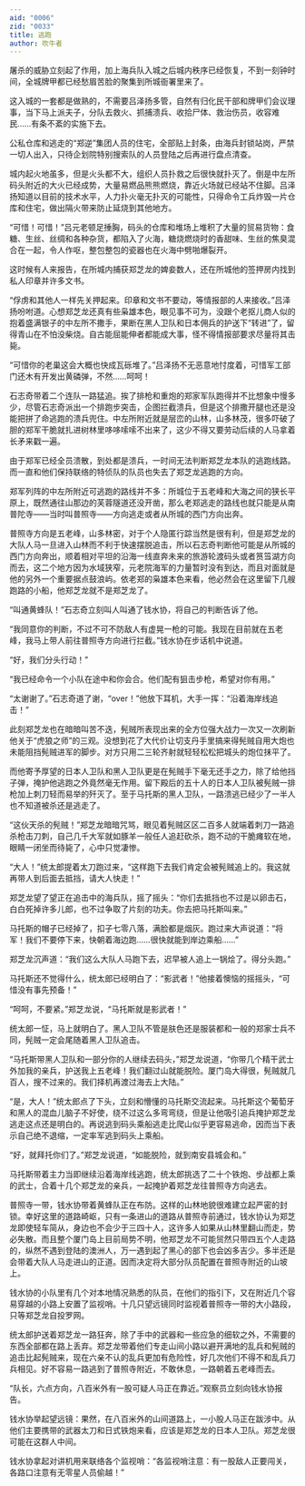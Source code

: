 ```yaml
---
aid: "0006"
zid: "0033"
title: 逃跑
author: 吹牛者
---
```


屠杀的威胁立刻起了作用，加上海兵队入城之后城内秩序已经恢复，不到一刻钟时间，全城牌甲都已经愁眉苦脸的聚集到所城衙署里来了。

这入城的一套都是做熟的，不需要吕泽扬多管，自然有归化民干部和牌甲们会议理事，当下马上派夫子，分队去救火、抓捕溃兵、收拾尸体、救治伤员，收容难民……有条不紊的实施下去。

公私仓库和逃走的“郑逆”集团人员的住宅，全部贴上封条，由海兵封锁站岗，严禁一切人出入，只待企划院特别搜索队的人员登陆之后再进行盘点清查。

城内起火地虽多，但是火头都不大，组织人员扑救之后很快就扑灭了。倒是中左所码头附近的大火已经成势，大量易燃品熊熊燃烧，靠近火场就已经站不住脚。吕泽扬知道以目前的技术水平，人力扑火毫无扑灭的可能性，只得命令工兵炸毁一片仓库和住宅，做出隔火带来防止延烧到其他地方。

“可惜！可惜！”吕元老顿足捶胸，码头的仓库和堆场上堆积了大量的贸易货物：食糖、生丝、丝绸和各种杂货，都陷入了火海，糖烧燃烧时的香甜味、生丝的焦臭混合在一起，令人作呕，整包整包的瓷器也在火海中劈啪爆裂开。

这时候有人来报告，在所城内捕获郑芝龙的婢妾数人，还在所城他的签押房内找到私人印章并许多文书。

“俘虏和其他人一样先关押起来。印章和文书不要动，等情报部的人来接收。”吕泽扬吩咐道。心想郑芝龙还真有些枭雄本色，眼见事不可为，没跟个老抠儿商人似的抱着盛满银子的中左所不撒手，果断在黑人卫队和日本佣兵的护送下“转进”了，留得青山在不怕没柴烧。自古能屈能伸者都能成大事，怪不得情报部要求尽量将其击毙。

“可惜你的老巢这会大概也快成瓦砾堆了。”吕泽扬不无恶意地忖度着，可惜军工部门还木有开发出黄磷弹，不然……呵呵！

石志奇带着二个连队一路猛追。挨了排枪和重炮的郑家军队跑得并不比想象中慢多少，尽管石志奇派出一个排跑步突击，企图拦截溃兵，但是这个排撒开腿也还是没能把拼了命逃跑的溃兵兜住。中左所附近就是层峦的山林，山多林茂，很多吓破了胆的郑军干脆就扎进树林里哆哆嗦嗦不出来了，这少不得又要劳动后续的人马拿着长矛来戳一遍。

由于郑军已经全员溃散，到处都是溃兵，一时间无法判断郑芝龙本队的逃跑线路。而一直和他们保持联络的特侦队的队员也失去了郑芝龙逃跑的方向。

郑军列阵的中左所附近可逃跑的路线并不多：所城位于五老峰和大海之间的狭长平原上，既然通往山那边的芙蓉隧道还没开凿，那么老郑逃走的路线也就只能是从南普陀寺——当时叫普照寺——方向逃走或者从所城的西门方向出奔。

普照寺方向是五老峰，山多林密，对于个人隐匿行踪当然是很有利，但是郑芝龙的大队人马一旦进入山林而不利于快速摆脱追击，所以石志奇判断他可能是从所城的西门方向奔出，顺着相对平坦的沿海一线直奔未来的旅游轮渡码头或者筼筜湖方向而去，这二个地方因为水域狭窄，元老院海军的力量暂时没有到达，而且对面就是他的另外一个重要据点鼓浪屿。依老郑的枭雄本色来看，他必然会在这里留下几艘跑路的小船，他郑芝龙就不是郑芝龙了。

“叫通黄蜂队！”石志奇立刻叫人叫通了钱水协，将自己的判断告诉了他。

“我同意你的判断，不过不可不防敌人有虚晃一枪的可能。我现在目前就在五老峰，我马上带人前往普照寺方向进行拦截。”钱水协在步话机中说道。

“好，我们分头行动！”

“我已经命令一个小队在途中和你会合。他们配有狙击步枪，希望对你有用。”

“太谢谢了。”石志奇道了谢，“over！”他放下耳机，大手一挥：“沿着海岸线追击！”

此刻郑芝龙也在暗暗叫苦不迭，髡贼所表现出来的全方位强大战力一次又一次刷新他关于“虎狼之师”的三观。没想到花了大代价让切支丹手里搞来得髡贼自用大炮也未能阻挡髡贼进军的脚步。对方只用二三轮齐射就轻轻松松把城头的炮位抹平了。

而他寄予厚望的日本人卫队和黑人卫队更是在髡贼手下毫无还手之力，除了给他挡子弹，掩护他逃跑之外竟然毫无作用。留下殿后的五十人的日本人卫队被髡贼一排枪加上刺刀轻而易举的歼灭了。至于马托斯的黑人卫队，一路溃逃已经少了一半人也不知道被杀还是逃走了。

“这伙天杀的髡贼！”郑芝龙暗暗咒骂，眼见着髡贼区区二百多人就端着刺刀一路追杀枪击刀刺，自己几千大军就如豚羊一般任人追赶砍杀，跑不动的干脆瘫软在地，眼睛一闭坐而待毙了，心中只觉凄惨。

“大人！”统太郎提着太刀跑过来，“这样跑下去我们肯定会被髡贼追上的。我这就再带人到后面去抵挡，请大人快走！”

郑芝龙望了望正在追击中的海兵队，摇了摇头：“你们去抵挡也不过是以卵击石，白白死掉许多儿郎，也不过争取了片刻的功夫。你去把马托斯叫来。”

马托斯的帽子已经掉了，扣子七零八落，满脸都是烟灰。跑过来大声说道：“将军！我们不要停下来，快朝着海边跑……很快就能到岸边乘船……”

郑芝龙沉声道：“我们这么大队人马跑下去，迟早被人追上一锅烩了。得分头跑。”

马托斯还不觉得什么，统太郎已经明白了：“影武者！”他接着懊恼的摇摇头，“可惜没有事先预备！”

“呵呵，不要紧。”郑芝龙说，“马托斯就是影武者！”

统太郎一怔，马上就明白了。黑人卫队不管是肤色还是服装都和一般的郑家士兵不同，髡贼一定会尾随着黑人卫队追击。

“马托斯带黑人卫队和一部分你的人继续去码头，”郑芝龙说道，“你带几个精干武士外加我的亲兵，护送我上五老峰！我们翻过山就能脱险。厦门岛大得很，髡贼就几百人，搜不过来的。我们择机再渡过海去上大陆。”

“是，大人！”统太郎点了下头，立刻和懵懂的马托斯交流起来。马托斯这个葡萄牙和黑人的混血儿脑子不好使，绕不过这么多弯弯绕，但是让他吸引追兵掩护郑芝龙逃走这点还是明白的。再说逃到码头乘船逃走比爬山似乎更容易逃命，因而当下表示自己绝不退缩，一定率军逃到码头上乘船。

“好，就拜托你们了。”郑芝龙说道，“如能脱险，就到南安县城会和。”

马托斯带着主力当即继续沿着海岸线逃跑，统太郎挑选了二十个铁炮、步战都上乘的武士，合着十几个郑芝龙的亲兵，一起掩护着郑芝龙往普照寺方向逃去。

普照寺一带，钱水协带着黄蜂队正在布防。这样的山林地貌很难建立起严密的封锁。幸好这里的道路崎岖，只有一条进山的道路从普照寺前通过，钱水协认为郑芝龙即使轻车简从，身边也不会少于三四十人，这许多人如果从山林里翻山而走，势必失散。而且整个厦门岛上目前局势不明，他郑芝龙不可能贸然只带四五个人走路的，纵然不遇到登陆的澳洲人，万一遇到起了黑心的部下也会凶多吉少。多半还是会带着大队人马走进山的正道。因而决定将大部分队员配置在普照寺附近的山坡上。

钱水协的小队里有几个对本地情况熟悉的队员，在他们的指引下，又在附近几个容易穿越的小路上安置了监视哨。十几只望远镜同时监视着普照寺一带的大小路段，只等郑芝龙自投罗网。

统太郎护送着郑芝龙一路狂奔，除了手中的武器和一些应急的细软之外，不需要的东西全部都在路上丢弃。郑芝龙带着他们专走山间小路以避开满地的乱兵和髡贼的追击比起髡贼来，现在六亲不认的乱兵更加有危险性，好几次他们不得不和乱兵刀兵相见。好不容易一路逃到了普照寺附近，不敢休息，一路朝着五老峰而去。

“队长，六点方向，八百米外有一股可疑人马正在靠近。”观察员立刻向钱水协报告。

钱水协举起望远镜：果然，在八百米外的山间道路上，一小股人马正在跋涉中。从他们主要携带的武器太刀和日式铁炮来看，应该是郑芝龙的日本人卫队。郑芝龙很可能在这群人中间。

钱水协拿起对讲机用来联络各个监视哨：“各监视哨注意：有一股敌人正要闯关，各路口注意有无零星人员偷越！”
